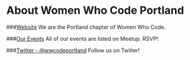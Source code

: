 About Women Who Code Portland
=========================

###[Website](http://www.womenwhocode.com/portland)
We are the Portland chapter of Women Who Code.

###[Our Events](http://www.meetup.com/Women-Who-Code-Portland/)
All of our events are listed on Meetup. RSVP!

###[Twitter - @wwcodeportland](http://twitter.com/wwcodeportland)
Follow us on Twiiter!
